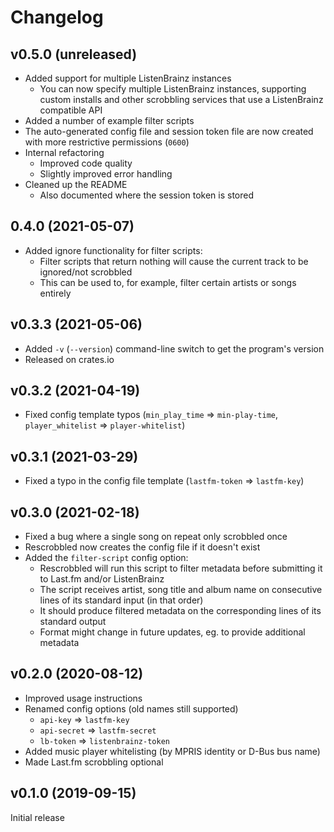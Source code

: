 # Changelog

## v0.5.0 (unreleased)

- Added support for multiple ListenBrainz instances
  - You can now specify multiple ListenBrainz instances, supporting custom installs
    and other scrobbling services that use a ListenBrainz compatible API
- Added a number of example filter scripts
- The auto-generated config file and session token file are now created with
  more restrictive permissions (`0600`)
- Internal refactoring
  - Improved code quality
  - Slightly improved error handling
- Cleaned up the README
  - Also documented where the session token is stored

## 0.4.0 (2021-05-07)

- Added ignore functionality for filter scripts:
  - Filter scripts that return nothing will cause the current track to be ignored/not scrobbled
  - This can be used to, for example, filter certain artists or songs entirely

## v0.3.3 (2021-05-06)

- Added `-v` (`--version`) command-line switch to get the program's version
- Released on crates.io

## v0.3.2 (2021-04-19)

- Fixed config template typos (`min_play_time` => `min-play-time`, `player_whitelist` => `player-whitelist`)

## v0.3.1 (2021-03-29)

- Fixed a typo in the config file template (`lastfm-token` => `lastfm-key`)

## v0.3.0 (2021-02-18)

- Fixed a bug where a single song on repeat only scrobbled once
- Rescrobbled now creates the config file if it doesn't exist
- Added the `filter-script` config option:
    - Rescrobbled will run this script to filter metadata before
      submitting it to Last.fm and/or ListenBrainz
    - The script receives artist, song title and album name on
      consecutive lines of its standard input (in that order)
    - It should produce filtered metadata on the corresponding
      lines of its standard output
    - Format might change in future updates, eg. to provide
      additional metadata

## v0.2.0 (2020-08-12)

- Improved usage instructions
- Renamed config options (old names still supported)
    - `api-key` => `lastfm-key`
    - `api-secret` => `lastfm-secret`
    - `lb-token` => `listenbrainz-token`
- Added music player whitelisting (by MPRIS identity or D-Bus bus name)
- Made Last.fm scrobbling optional

## v0.1.0 (2019-09-15)

Initial release
